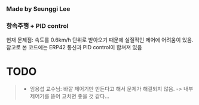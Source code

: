 ### Made by Seunggi Lee
### 항속주행 + PID control

현재 문제점: 속도를 0.6km/h 단위로 받아오기 때문에 실질적인 제어에 어려움이 있음.
참고로 본 코드에는 ERP42 통신과 PID control이 합쳐져 있음


# TODO
> - 임용섭 교수님: 바깥 제어기만 만든다고 해서 문제가 해결되지 않음. -> 내부 제어기를 뜯어 고치면 좋을 것 같다...
